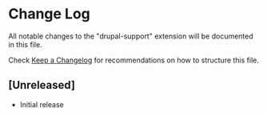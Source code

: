 # Change Log

All notable changes to the "drupal-support" extension will be documented in this file.

Check [Keep a Changelog](http://keepachangelog.com/) for recommendations on how to structure this file.

## [Unreleased]

- Initial release